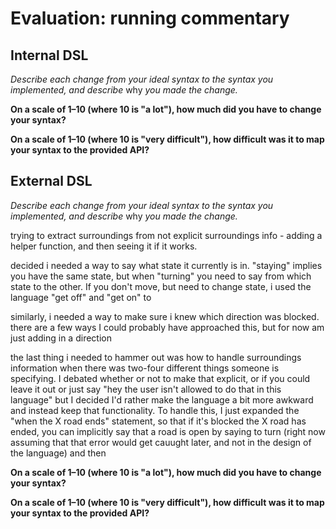 # Evaluation: running commentary

## Internal DSL

_Describe each change from your ideal syntax to the syntax you implemented, and
describe_ why _you made the change._

**On a scale of 1–10 (where 10 is "a lot"), how much did you have to change your syntax?**

**On a scale of 1–10 (where 10 is "very difficult"), how difficult was it to map your syntax to the provided API?**

## External DSL

_Describe each change from your ideal syntax to the syntax you implemented, and
describe_ why _you made the change._

trying to extract surroundings from not explicit surroundings info - adding a helper function, and then seeing it if it works. 

decided i needed a way to say what state it currently is in. "staying" implies you have the same state, but when "turning" you need to say from which state to the other. If you don't move, but need to change state, i used the language "get off" and "get on" to 

similarly, i needed a way to make sure i knew which direction was blocked. there are a few ways I could probably have approached this, but for now am just adding in a direction

the last thing i needed to hammer out was how to handle surroundings information when there was two-four different things someone is specifying. I debated whether or not to make that explicit, or if you could leave it out or just say "hey the user isn't allowed to do that in this language" but I decided I'd rather make the language a bit more awkward and instead keep that functionality. To handle this, I just expanded the "when the X road ends" statement, so that if it's blocked the X road has ended, you can implicitly say that a road is open by saying to turn (right now assuming that that error would get cauught later, and not in the design of the language) and then

**On a scale of 1–10 (where 10 is "a lot"), how much did you have to change your syntax?**

**On a scale of 1–10 (where 10 is "very difficult"), how difficult was it to map your syntax to the provided API?**
